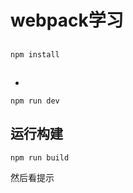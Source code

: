 # webpack学习
> 

## 

````
npm install
````

## 
* 

````
npm run dev
````



## 运行构建
````
npm run build
````
然后看提示

